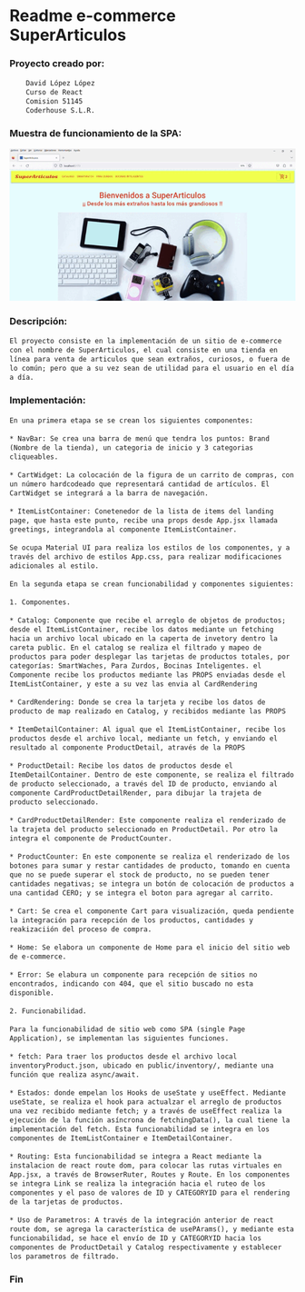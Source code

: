 # Readme e-commerce SuperArticulos

### Proyecto creado por:

        David López López 
        Curso de React
        Comision 51145
        Coderhouse S.L.R.

### Muestra de funcionamiento de la SPA:

![SPA e-commerce SuperAriculos](/public/images/SuperArticulos.gif)


### Descripción:

    El proyecto consiste en la implementación de un sitio de e-commerce con el nombre de SuperArticulos, el cual consiste en una tienda en línea para venta de articulos que sean extraños, curiosos, o fuera de lo común; pero que a su vez sean de utilidad para el usuario en el día a día.

### Implementación:

    En una primera etapa se se crean los siguientes componentes:

    * NavBar: Se crea una barra de menú que tendra los puntos: Brand (Nombre de la tienda), un categoria de inicio y 3 categorias cliqueables.

    * CartWidget: La colocación de la figura de un carrito de compras, con un número hardcodeado que representará cantidad de artículos. El CartWidget se integrará a la barra de navegación.

    * ItemListContainer: Conetenedor de la lista de items del landing page, que hasta este punto, recibe una props desde App.jsx llamada greetings, integrandola al componente ItemListContainer.

    Se ocupa Material UI para realiza los estilos de los componentes, y a través del archivo de estilos App.css, para realizar modificaciones adicionales al estilo.

    En la segunda etapa se crean funcionabilidad y componentes siguientes:

    1. Componentes.
    
    * Catalog: Componente que recibe el arreglo de objetos de productos; desde el ItemListContainer, recibe los datos mediante un fetching hacia un archivo local ubicado en la caperta de invetory dentro la careta public. En el catalog se realiza el filtrado y mapeo de productos para poder desplegar las tarjetas de productos totales, por categorías: SmartWaches, Para Zurdos, Bocinas Inteligentes. el Componente recibe los productos mediante las PROPS enviadas desde el ItemListContainer, y este a su vez las envia al CardRendering
    
    * CardRendering: Donde se crea la tarjeta y recibe los datos de producto de map realizado en Catalog, y recibidos mediante las PROPS

    * ItemDetailContainer: Al igual que el ItemListContainer, recibe los productos desde el archivo local, mediante un fetch, y enviando el resultado al componente ProductDetail, através de la PROPS

    * ProductDetail: Recibe los datos de productos desde el ItemDetailContainer. Dentro de este componente, se realiza el filtrado de producto seleccionado, a través del ID de producto, enviando al componente CardProductDetailRender, para dibujar la trajeta de producto seleccionado.

    * CardProductDetailRender: Este componente realiza el renderizado de la trajeta del producto seleccionado en ProductDetail. Por otro la integra el componente de ProductCounter.

    * ProductCounter: En este componente se realiza el renderizado de los botones para sumar y restar cantidades de producto, tomando en cuenta que no se puede superar el stock de producto, no se pueden tener cantidades negativas; se integra un botón de colocación de productos a una cantidad CERO; y se integra el boton para agregar al carrito.

    * Cart: Se crea el componente Cart para visualización, queda pendiente la integración para recepción de los productos, cantidades y reakizaciión del proceso de compra.

    * Home: Se elabora un componente de Home para el inicio del sitio web de e-commerce.

    * Error: Se elabura un componente para recepción de sitios no encontrados, indicando con 404, que el sitio buscado no esta disponible.

    2. Funcionabilidad.
    
    Para la funcionabilidad de sitio web como SPA (single Page Application), se implementan las siguientes funciones.

    * fetch: Para traer los productos desde el archivo local inventoryProduct.json, ubicado en public/inventory/, mediante una función que realiza async/await.

    * Estados: donde empelan los Hooks de useState y useEffect. Mediante useState, se realiza el hook para actualzar el arreglo de productos una vez recibido mediante fetch; y a través de useEffect realiza la ejecución de la función asíncrona de fetchingData(), la cual tiene la implementación del fetch. Esta funcionabilidad se integra en los componentes de ItemListContainer e ItemDetailContainer.

    * Routing: Esta funcionabilidad se integra a React mediante la instalacion de react route dom, para colocar las rutas virtuales en App.jsx, a través de BrowserRuter, Routes y Route. En los componentes se integra Link se realiza la integración hacia el ruteo de los componentes y el paso de valores de ID y CATEGORYID para el rendering de la tarjetas de productos.

    * Uso de Parametros: A través de la integración anterior de react route dom, se agrega la característica de usePArams(), y mediante esta funcionabilidad, se hace el envío de ID y CATEGORYID hacia los componentes de ProductDetail y Catalog respectivamente y establecer los parametros de filtrado.

### Fin
